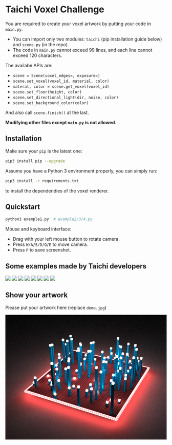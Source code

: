 # Taichi Voxel Challenge

You are required to create your voxel artwork by putting your code in `main.py`.

+ You can import only two modules: `taichi` (pip installation guide below) and `scene.py` (in the repo).
+ The code in `main.py` cannot exceed 99 lines, and each line cannot exceed 120 characters.

The availabe APIs are:

+ `scene = Scene(voxel_edges=, exposure=)`
+ `scene.set_voxel(voxel_id, material, color)`
+ `materal, color = scene.get_voxel(voxel_id)`
+ `scene.set_floor(height, color)`
+ `scene.set_directional_light(dir, noise, color)`
+ `scene.set_background_color(color)`

And also call `scene.finish()` at the last.

**Modifying other files except `main.py` is not allowed.**


## Installation

Make sure your `pip` is the latest one:

```bash
pip3 install pip --upgrade
```

Assume you have a Python 3 environment properly, you can simply run:

```bash
pip3 install -r requirements.txt
```

to install the dependendies of the voxel renderer.

## Quickstart

```sh
python3 example1.py  # example2/3/4.py
```

Mouse and keyboard interface:

+ Drag with your left mouse button to rotate camera.
+ Press `W/A/S/D/Q/E` to move camera.
+ Press `P` to save screenshot.



## Some examples made by Taichi developers

<img src="https://github.com/taichi-dev/public_files/blob/master/voxel-challenge/city.jpg" width="45%"></img> <img src="https://github.com/taichi-dev/public_files/blob/master/voxel-challenge/city2.jpg" width="45%"></img>
<img src="https://github.com/taichi-dev/public_files/blob/master/voxel-challenge/tree.jpg" width="45%"></img> <img src="https://github.com/taichi-dev/public_files/blob/master/voxel-challenge/desktop.jpg" width="45%"></img>
<img src="https://github.com/taichi-dev/public_files/blob/master/voxel-challenge/earring_girl.jpg" width="45%"></img> <img src="https://github.com/taichi-dev/public_files/blob/master/voxel-challenge/pika.jpg" width="45%"></img>
<img src="https://github.com/taichi-dev/public_files/blob/master/voxel-challenge/yinyang.jpg" width="45%"></img> <img src="https://github.com/taichi-dev/public_files/blob/master/voxel-challenge/lang.jpg" width="45%"></img>

## Show your artwork 

Please put your artwork here (replace `demo.jpg`)

![](./demo.jpg)
